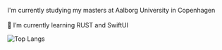 
I'm currently studying my masters at Aalborg University in Copenhagen\
\
🌱 I’m currently learning RUST and SwiftUI


![Top Langs](https://github-readme-stats-eta-eight-24.vercel.app/api/top-langs/?username=HalfdanIsaksen&layout=compact&exclude_repo=HRTFfpsVR&size_weight=0.5&count_weight=0.5&hide=Shaderlab,HLSL,C++,Objective-C++)

<!--
**HalfdanIsaksen/HalfdanIsaksen** is a ✨ _special_ ✨ repository because its `README.md` (this file) appears on your GitHub profile.

Here are some ideas to get you started:

- 🔭 I’m currently working on ...
- 🌱 I’m currently learning ...
- 👯 I’m looking to collaborate on ...
- 🤔 I’m looking for help with ...
- 💬 Ask me about ...
- 📫 How to reach me: ...
- 😄 Pronouns: ...
- ⚡ Fun fact: ...
-->
